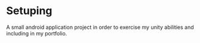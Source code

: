 # Setuping
A small android application project in order to exercise my unity abilities and including in my portfolio.
